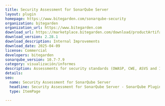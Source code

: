 ```yaml
---
title: Security Assessment for SonarQube Server
layout: plugin
homepage: https://www.bitegarden.com/sonarqube-security
organization: bitegarden
organization_url: https://www.bitegarden.com
download_url: https://marketplace.bitegarden.com/download/productArtifact?productName=bitegarden-sonarqube-security&productVersion=2.28.1&productFileExt=jar&customerEmail=sonarplugins@gmail.com&customerName=sonarqube&customerSurnames=marketplace&customerCompany=bitegarden
download_version: 2.28.1
download_description: Internal Improvements
download_date: 2025-04-09
license: Commercial
developers: bitegarden
sonarqube_version: 10.7-7.9
category: visualización/informes
description: Assessments for security standards (OWASP, CWE, ASVS and ISO5055) including risk factor and security vulnerabilities and categories
details: 
seo:
  name: Security Assessment for SonarQube Server
  headline: Security Assessment for SonarQube Server - SonarQube Plugin
  type: ItemPage

---
```

